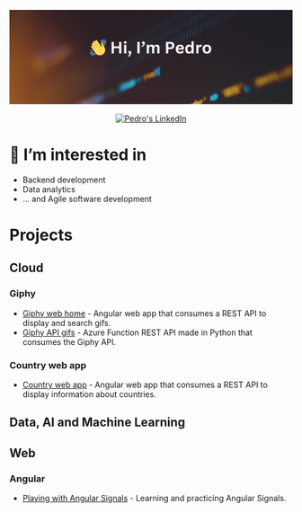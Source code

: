 ![Header](/images/github-header.png)

<center>

[![Pedro's LinkedIn](https://img.shields.io/badge/linkedin-%230077B5.svg?&style=for-the-badge&logo=linkedin&logoColor=white)](https://www.linkedin.com/in/pedrohernandezp/)

</center>


# 👀 I’m interested in 
- Backend development
- Data analytics
- ... and Agile software development


# Projects

## Cloud

### Giphy
- [Giphy web home]() - Angular web app that consumes a REST API to display and search gifs.
- [Giphy API gifs]() - Azure Function REST API made in Python that consumes the Giphy API.

### Country web app
- [Country web app](https://github.com/phpleo/country-web-app-angular) - Angular web app that consumes a REST API to display information about countries.


## Data, AI and Machine Learning

## Web

### Angular
- [Playing with Angular Signals](https://github.com/phpleo/playingWithSignals-web-home) - Learning and practicing Angular Signals.
